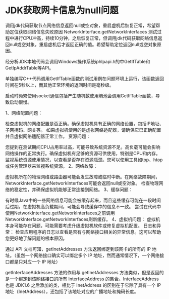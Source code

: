 # JDK获取网卡信息为null问题
调用jdk代码获取节点网络信息返回null或空对象，重启虚机后恢复正常，希望帮助定位获取网络信息失败原因
NetworkInterface.getNetworkInterfaces
测试过程中进行CPU冲高，持续10分钟，之后恢复正常，但调用jdk代码获取网络信息返回null或空对象，重启虚机后才返回正确的值。希望帮助定位返回null或空对象原因。



经分析JDK本地代码会调用Windows操作系统iphlpapi.h的中GetIfTable和GetIpAddrTable等API。

单独编写C++代码调用GetIfTable函数的测试用例在问题环境上运行，该函数返回时间在5秒以上，而其他正常环境的返回时间是毫秒级。

启动时频繁使用socket通信包括产生随机数使用熵池会调用GetIfTable函数，导致启动很慢。

1、网络配置问题：

检查虚拟机的网络配置是否正确。确保虚拟机具有正确的网络设置，包括IP地址、子网掩码、网关等。
如果虚拟机使用的是虚拟网络适配器，请确保它已正确配置并且虚拟网络适配器正常工作。
资源问题：

您提到在测试期间CPU占用率过高，可能导致系统资源不足。高负载可能会影响网络操作的正常执行。确保虚拟机有足够的资源可供使用，特别是CPU和内存。
监视系统资源使用情况，以查看是否存在资源瓶颈。您可以使用工具如top、htop或任务管理器来监视系统资源。
2、网络故障：

虚拟机所在的物理网络或路由器可能会发生故障或临时中断。在网络故障期间，NetworkInterface.getNetworkInterfaces可能会返回null或空对象。
检查物理网络的稳定性，并确保虚拟机能够正常连接到网络。
3、缓存问题：

有时候Java中的一些网络信息可能会被缓存起来，而且这些缓存可能在一段时间后过期。在虚拟机高负载期间，可能会导致缓存中的信息不一致。
尝试在代码中使用NetworkInterface.getNetworkInterfaces之前调用NetworkInterface.getNetworkInterfaces刷新缓存。
4、虚拟机问题：
虚拟机本身可能存在问题，可能需要考虑升级虚拟机软件或修复虚拟机配置。
日志和异常：
检查应用程序的日志以查看是否有与网络接口相关的异常信息。这可以帮助您更好地了解问题的根本原因。


通过 API 文档可知，getInetAddresses 方法返回绑定到该网卡的所有的 IP 地址。（虽然一个网络接口确实可以绑定多个 IP 地址，然而通常情况下，一个网络接口都是只对应一个 IP 地址）


getInterfaceAddresses 方法的作用与 getInetAddresses 方法类似，但是返回的是一个绑定到该网络接口的所有 InterfaceAddress 的集合。InterfaceAddress 也是 JDK1.6 之后添加的类，相比于 InetAddress 的区别在于它除了具有一个 IP 地址（InetAddress），还包括了该地址对应的广播地址和掩码长度。
